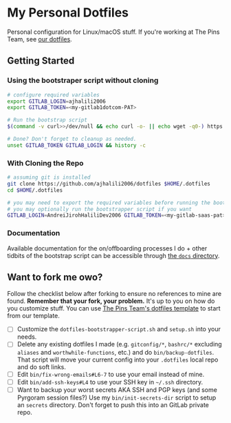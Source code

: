 # My Personal Dotfiles

Personal configuration for Linux/macOS stuff. If you're
working at The Pins Team, see [our dotfiles][df-gl].

[df-gl]: https://gitlab.com/MadeByThePinsHub/dotfiles

## Getting Started

### Using the bootstraper script without cloning

```sh
# configure required variables
export GITLAB_LOGIN=ajhalili2006
export GITLAB_TOKEN=<my-gitlab1dotcom-PAT>

# Run the bootstrap script
$(command -v curl>>/dev/null && echo curl -o- || echo wget -q0-) https://raw.githubusercontent.com/ajhalili2006/dotfiles/main/bootstrap | bash -

# Done? Don't forget to cleanup as needed.
unset GITLAB_TOKEN GITLAB_LOGIN && history -c
```

### With Cloning the Repo

```sh
# assuming git is installed
git clone https://github.com/ajhalili2006/dotfiles $HOME/.dotfiles
cd $HOME/.dotfiles

# you may need to export the required variables before running the bootstrap script locally
# you may optionally run the bootstrapper script if you want
GITLAB_LOGIN=AndreiJirohHaliliDev2006 GITLAB_TOKEN=<my-gitlab-saas-pat> ./bootstrap --flags-over here
```

### Documentation

Available documentation for the on/offboarding processes I do + other tidbits of the bootstrap script can be accessible through [the `docs` directory](./docs).

## Want to fork me owo?

Follow the checklist below after forking to ensure no references to mine are found. **Remember that your fork, your problem.** It's up to you on how do you customize stuff. You can use [The Pins Team's dotfiles template][template] to start from our template.

[template]: https://github.com/MadeByThePinsHub/dotfiles-template

* [ ] Customize the `dotfiles-bootstrapper-script.sh` and `setup.sh` into your needs.
* [ ] Delete any existing dotfiles I made (e.g. `gitconfig/*`, `bashrc/*` excluding `aliases` and `worthwhile-functions`, etc.) and do `bin/backup-dotfiles`. That script will move your current config into your `.dotfiles` local repo and do soft links.
* [ ] Edit `bin/fix-wrong-emails#L6-7` to use your email instead of mine.
* [ ] Edit `bin/add-ssh-keys#L4` to use your SSH key in `~/.ssh` directory.
* [ ] Want to backup your worst secrets AKA SSH and PGP keys (and some Pyrgoram session files?) Use my `bin/init-secrets-dir` script to setup an `secrets` directory. Don't forget to push this into an GitLab private repo.
